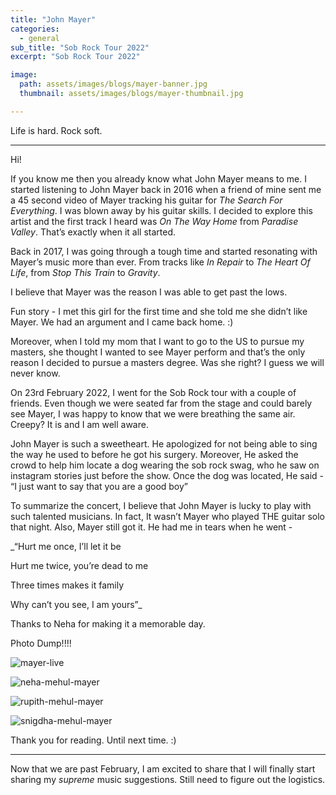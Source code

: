 ```yaml
---
title: "John Mayer"
categories:
  - general
sub_title: "Sob Rock Tour 2022"
excerpt: "Sob Rock Tour 2022"

image: 
  path: assets/images/blogs/mayer-banner.jpg
  thumbnail: assets/images/blogs/mayer-thumbnail.jpg

---
```


Life is hard. Rock soft.

---

Hi!

If you know me then you already know what John Mayer means to me. I started listening to John Mayer back in 2016 when a friend of mine sent me a 45 second video of Mayer tracking his guitar for _The Search For Everything_. I was blown away by his guitar skills. I decided to explore this artist and the first track I heard was _On The Way Home_ from _Paradise Valley_. That’s exactly when it all started. 

Back in 2017, I was going through a tough time and started resonating with Mayer’s music more than ever. From tracks like _In Repair_ to _The Heart Of Life_, from _Stop This Train_ to _Gravity_. 

I believe that Mayer was the reason I was able to get past the lows. 

Fun story - I met this girl for the first time and she told me she didn’t like Mayer. We had an argument and I came back home. :)

Moreover, when I told my mom that I want to go to the US to pursue my masters, she thought I wanted to see Mayer perform and that’s the only reason I decided to pursue a masters degree. Was she right? I guess we will never know. 

On 23rd February 2022, I went for the Sob Rock tour with a couple of friends. Even though we were seated far from the stage and could barely see Mayer, I was happy to know that we were breathing the same air. Creepy? It is and I am well aware.

John Mayer is such a sweetheart. He apologized for not being able to sing the way he used to before he got his surgery. Moreover, He asked the crowd to help him locate a dog wearing the sob rock swag, who he saw on instagram stories just before the show. Once the dog was located, He said - “I just want to say that you are a good boy”

To summarize the concert, I believe that John Mayer is lucky to play with such talented musicians. In fact, It wasn’t Mayer who played THE guitar solo that night. Also, Mayer still got it. 
He had me in tears when he went - 

_“Hurt me once, I’ll let it be

Hurt me twice, you’re dead to me

Three times makes it family

Why can’t you see, I am yours”_

Thanks to  Neha for making it a memorable day. 

Photo Dump!!!!

![mayer-live](/assets/images/blogs/mayer-live.jpeg)

![neha-mehul-mayer](/assets/images/blogs/neha-mehul-mayer.jpeg)

![rupith-mehul-mayer](/assets/images/blogs/rupith-mehul-mayer.jpeg)

![snigdha-mehul-mayer](/assets/images/blogs/snigdha-mehul-mayer.jpeg)

Thank you for reading. Until next time. :)

---

Now that we are past February, I am excited to share that I will finally start sharing my _supreme_ music suggestions. Still need to figure out the logistics. 
